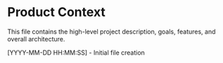 # Product Context

This file contains the high-level project description, goals, features, and overall architecture.

[YYYY-MM-DD HH:MM:SS] - Initial file creation